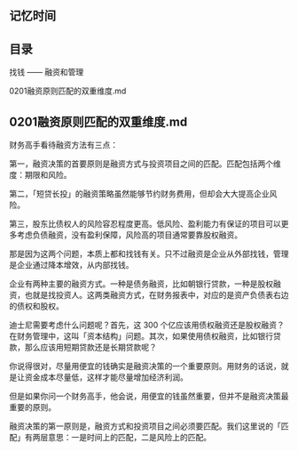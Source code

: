 ## 记忆时间

## 目录

找钱 —— 融资和管理

0201融资原则匹配的双重维度.md

## 0201融资原则匹配的双重维度.md

财务高手看待融资方法有三点：

第一，融资决策的首要原则是融资方式与投资项目之间的匹配。匹配包括两个维度：期限和风险。

第二，「短贷长投」的融资策略虽然能够节约财务费用，但却会大大提高企业风险。

第三，股东比债权人的风险容忍程度更高。低风险、盈利能力有保证的项目可以更多考虑负债融资，没有盈利保障，风险高的项目通常要靠股权融资。

那是因为这两个问题，本质上都和找钱有关。只不过融资是企业从外部找钱，管理是企业通过降本增效，从内部找钱。

企业有两种主要的融资方式。一种是债务融资，比如朝银行贷款，一种是股权融资，也就是找投资人。这两类融资方式，在财务报表中，对应的是资产负债表右边的债权和股权。

迪士尼需要考虑什么问题呢？首先，这 300 个亿应该用债权融资还是股权融资？在财务管理中，这叫「资本结构」问题。其次，如果使用债权融资，比如银行贷款，那么应该用短期贷款还是长期贷款呢？

你说得很对，尽量用便宜的钱确实是融资决策的一个重要原则。用财务的话说，就是让资金成本尽量低，这样才能尽量增加经济利润。

但是如果你问一个财务高手，他会说，用便宜的钱虽然重要，但并不是融资决策最重要的原则。

融资决策的第一原则是，融资方式和投资项目之间必须要匹配。我们这里说的「匹配」有两层意思：一是时间上的匹配，二是风险上的匹配。